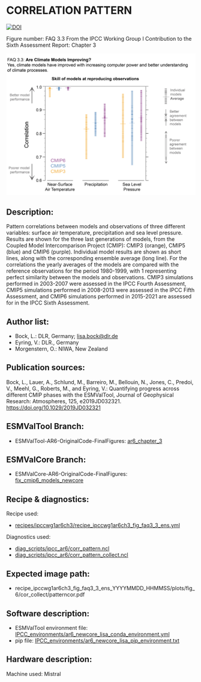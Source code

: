 
CORRELATION PATTERN
==========================
[![DOI](https://zenodo.org/badge/DOI/10.5281/zenodo.6786682.svg)](https://doi.org/10.5281/zenodo.6786682)

Figure number: FAQ 3.3
From the IPCC Working Group I Contribution to the Sixth Assessment Report: Chapter 3

![Figure FAQ 3.3](ar6_wg1_chap3_figureFAQ3_3_corr_pattern.png?raw=true)


Description:
------------
Pattern correlations between models and observations of three different 
variables: surface air temperature, precipitation and sea level pressure. 
Results are shown for the three last generations of models, from the Coupled 
Model Intercomparison Project (CMIP): CMIP3 (orange), CMIP5 (blue) and CMIP6 
(purple). Individual model results are shown as short lines, along with the 
corresponding ensemble average (long line). For the correlations the yearly 
averages of the models are compared with the reference observations for the 
period 1980-1999, with 1 representing perfect similarity between the models and 
observations. CMIP3 simulations performed in 2003-2007 were assessed in the 
IPCC Fourth Assessment, CMIP5 simulations performed in 2008-2013 were assessed 
in the IPCC Fifth Assessment, and CMIP6 simulations performed in 2015-2021 are 
assessed for in the IPCC Sixth Assessment.


Author list:
------------
- Bock, L.: DLR, Germany; lisa.bock@dlr.de
- Eyring, V.: DLR., Germany
- Morgenstern, O.: NIWA, New Zealand


Publication sources:
--------------------
Bock, L., Lauer, A., Schlund, M., Barreiro, M., Bellouin, N., Jones, C., Predoi, V., Meehl, G., Roberts, M., and Eyring, V.: Quantifying progress across different CMIP phases with the ESMValTool, Journal of Geophysical Research: Atmospheres, 125, e2019JD032321. https://doi.org/10.1029/2019JD032321


ESMValTool Branch:
------------------
- ESMValTool-AR6-OriginalCode-FinalFigures: [ar6_chapter_3](https://github.com/ipcc-wgi/ESMValTool-AR6-OriginalCode-FinalFigures/tree/ar6_chapter_3)


ESMValCore Branch:
------------------
- ESMValCore-AR6-OriginalCode-FinalFigures: [fix_cmip6_models_newcore](https://github.com/ipcc-wgi/ESMValCore-AR6-OriginalCode-FinalFigures/tree/fix_cmip6_models_newcore)


Recipe & diagnostics:
---------------------
Recipe used: 
- [recipes/ipccwg1ar6ch3/recipe_ipccwg1ar6ch3_fig_faq3_3_ens.yml](https://github.com/ipcc-wgi/ESMValTool-AR6-OriginalCode-FinalFigures/blob/ar6_chapter_3/esmvaltool/recipes/ipccwg1ar6ch3/recipe_ipccwg1ar6ch3_fig_faq3_3_ens.yml)

Diagnostics used: 
- [diag_scripts/ipcc_ar6/corr_pattern.ncl](https://github.com/ipcc-wgi/ESMValTool-AR6-OriginalCode-FinalFigures/blob/ar6_chapter_3/esmvaltool/diag_scripts/ipcc_ar6/corr_pattern.ncl)
- [diag_scripts/ipcc_ar6/corr_pattern_collect.ncl](https://github.com/ipcc-wgi/ESMValTool-AR6-OriginalCode-FinalFigures/blob/ar6_chapter_3/esmvaltool/diag_scripts/ipcc_ar6/corr_pattern_collect.ncl)


Expected image path:
--------------------
- recipe_ipccwg1ar6ch3_fig_faq3_3_ens_YYYYMMDD_HHMMSS/plots/fig_6/cor_collect/patterncor.pdf


Software description:
---------------------
- ESMValTool environment file: [IPCC_environments/ar6_newcore_lisa_conda_environment.yml](https://github.com/ipcc-wgi/ESMValTool-AR6-OriginalCode-FinalFigures/blob/main/IPCC_environments/ar6_newcore_lisa_conda_environment.yml)
- pip file: [IPCC_environments/ar6_newcore_lisa_pip_environment.txt](https://github.com/ipcc-wgi/ESMValTool-AR6-OriginalCode-FinalFigures/blob/main/IPCC_environments/ar6_newcore_lisa_pip_environment.txt)


Hardware description:
---------------------
Machine used: Mistral
